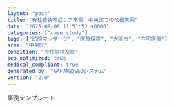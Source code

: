 ```yaml
---
layout: "post"
title: "脊柱管狭窄症ケア事例｜中央区での改善実例"
date: "2025-08-08 11:51:52 +0000"
categories: ["case_study"]
tags: ["訪問マッサージ", "医療保険", "大阪市", "在宅医療"]
area: "中央区"
condition: "脊柱管狭窄症"
seo_optimized: true
medical_compliant: true
generated_by: "GAFAM級SEOシステム"
version: "2.0"
---
```


事例テンプレート